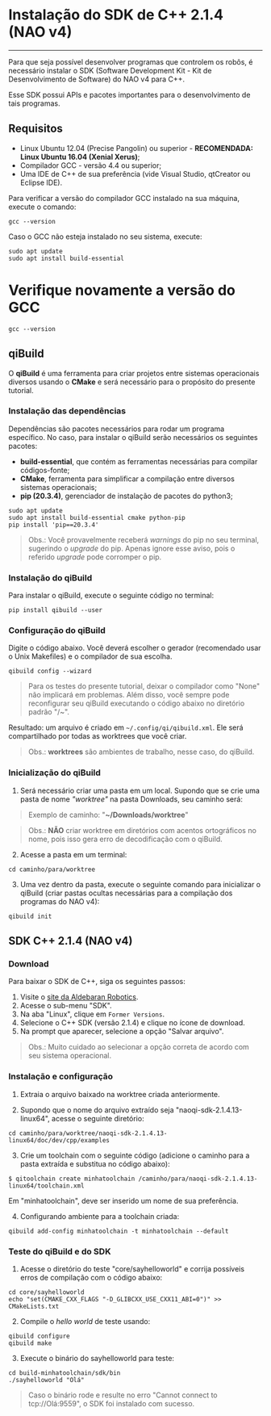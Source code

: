 # Instalação do SDK de C++ 2.1.4 (NAO v4)
---

Para que seja possível desenvolver programas que controlem os robôs, é necessário instalar o SDK (Software Development Kit - Kit de Desenvolvimento de Software) do NAO v4 para C++.

Esse SDK possui APIs e pacotes importantes para o desenvolvimento de tais programas. 

## Requisitos

- Linux Ubuntu 12.04 (Precise Pangolin) ou superior - **RECOMENDADA: Linux Ubuntu 16.04 (Xenial Xerus)**;
- Compilador GCC - versão 4.4 ou superior;
- Uma IDE de C++ de sua preferência (vide Visual Studio, qtCreator ou Eclipse IDE).
 
Para verificar a versão do compilador GCC instalado na sua máquina, execute o comando:

```
gcc --version
```

Caso o GCC não esteja instalado no seu sistema, execute:

```
sudo apt update
sudo apt install build-essential
```

# Verifique novamente a versão do GCC

```
gcc --version
```

## qiBuild

O **qiBuild** é uma ferramenta para criar projetos entre sistemas operacionais diversos usando o **CMake** e será necessário para o propósito do presente tutorial.

### Instalação das dependências

Dependências são pacotes necessários para rodar um programa específico. No caso, para instalar o qiBuild serão necessários os seguintes pacotes:

- **build-essential**, que contém as ferramentas necessárias para compilar códigos-fonte;
- **CMake**, ferramenta para simplificar a compilação entre diversos sistemas operacionais;
- **pip (20.3.4)**, gerenciador de instalação de pacotes do python3;

```
sudo apt update
sudo apt install build-essential cmake python-pip
pip install 'pip==20.3.4'
```
> Obs.: Você provavelmente receberá _warnings_ do pip no seu terminal, sugerindo o _upgrade_ do pip. Apenas ignore esse aviso, pois o referido _upgrade_ pode corromper o pip.

### Instalação do qiBuild

Para instalar o qiBuild, execute o seguinte código no terminal:

```
pip install qibuild --user
```

### Configuração do qiBuild

Digite o código abaixo. Você deverá escolher o gerador (recomendado usar o Unix Makefiles) e o compilador de sua escolha.

```
qibuild config --wizard
```

> Para os testes do presente tutorial, deixar o compilador como "None" não implicará em problemas. Além disso, você sempre pode reconfigurar seu qiBuild executando o código abaixo no diretório padrão "/~".

Resultado: um arquivo é criado em `~/.config/qi/qibuild.xml`. Ele será compartilhado por todas as worktrees que você criar.

> Obs.: **worktrees** são ambientes de trabalho, nesse caso, do qiBuild.

### Inicialização do qiBuild

1. Será necessário criar uma pasta em um local. Supondo que se crie uma pasta de nome _"worktree"_ na pasta Downloads, seu caminho será:

> Exemplo de caminho: "**~/Downloads/worktree**"

> Obs.: **NÃO** criar worktree em diretórios com acentos ortográficos no nome, pois isso gera erro de decodificação com o qiBuild.

2. Acesse a pasta em um terminal:

```
cd caminho/para/worktree
```

3. Uma vez dentro da pasta, execute o seguinte comando para inicializar o qiBuild (criar pastas ocultas necessárias para a compilação dos programas do NAO v4):

```
qibuild init
```

## SDK C++ 2.1.4 (NAO v4)

### Download

Para baixar o SDK de C++, siga os seguintes passos:

1. Visite o [site da Aldebaran Robotics](https://www.aldebaran.com/en/support/nao-6/downloads-softwares).
2. Acesse o sub-menu "SDK".
3. Na aba "Linux", clique em `Former Versions`.
4. Selecione o C++ SDK (versão 2.1.4) e clique no ícone de download.
5. Na prompt que aparecer, selecione a opção "Salvar arquivo".

> Obs.: Muito cuidado ao selecionar a opção correta de acordo com seu sistema operacional.

### Instalação e configuração

1. Extraia o arquivo baixado na worktree criada anteriormente.

2. Supondo que o nome do arquivo extraído seja "naoqi-sdk-2.1.4.13-linux64", acesse o seguinte diretório:

```
cd caminho/para/worktree/naoqi-sdk-2.1.4.13-linux64/doc/dev/cpp/examples
```

3. Crie um toolchain com o seguinte código (adicione o caminho para a pasta extraída e substitua no código abaixo):

```
$ qitoolchain create minhatoolchain /caminho/para/naoqi-sdk-2.1.4.13-linux64/toolchain.xml
```

Em "minhatoolchain", deve ser inserido um nome de sua preferência.

4. Configurando ambiente para a toolchain criada:

```
qibuild add-config minhatoolchain -t minhatoolchain --default
```

### Teste do qiBuild e do SDK

1. Acesse o diretório do teste "core/sayhelloworld" e corrija possíveis erros de compilação com o código abaixo:

```
cd core/sayhelloworld
echo "set(CMAKE_CXX_FLAGS "-D_GLIBCXX_USE_CXX11_ABI=0")" >> CMakeLists.txt
```

2. Compile o _hello world_ de teste usando:

```
qibuild configure
qibuild make
```

3. Execute o binário do sayhelloworld para teste:

```
cd build-minhatoolchain/sdk/bin
./sayhelloworld "Olá"
```

> Caso o binário rode e resulte no erro "Cannot connect to tcp://Olá:9559", o SDK foi instalado com sucesso.